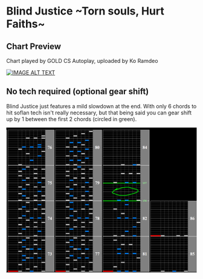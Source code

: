 # Blind Justice ~Torn souls, Hurt Faiths~

## Chart Preview
Chart played by GOLD CS Autoplay, uploaded by Ko Ramdeo

[![IMAGE ALT TEXT](http://img.youtube.com/vi/CeSGpI989Cc/0.jpg)](https://youtu.be/CeSGpI989Cc?t=119 "IIDX GOLD - Blind Justice ~Torn souls, Hurt Faiths~ (SPA) Autoplay")

## No tech required (optional gear shift)

Blind Justice just features a mild slowdown at the end. With only 6 chords to hit  soflan tech isn't really necessary, but that being said you can gear shift up by 1 between the first 2 chords (circled in green).

![blind justice lol](BJ.png "Le gear shift")